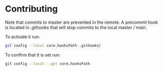 # Contributing

Note that commits to master are prevented in the remote. A precommit hook is located in .githooks that will stop commits to the local master / main.

To activate it run:

```bash
git config --local core.hooksPath .githooks/
```

To confirm that it is set run:

```bash
git config --local --get core.hooksPath
```

